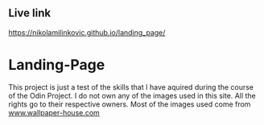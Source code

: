 ## Live link
https://nikolamilinkovic.github.io/landing_page/

# Landing-Page
This project is just a test of the skills that I have aquired during the course of the Odin Project.
I do not own any of the images used in this site.
All the rights go to their respective owners.
Most of the images used come from www.wallpaper-house.com
